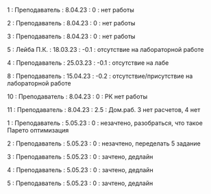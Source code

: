 1 : Преподаватель : 8.04.23 : 0 : нет работы

2 : Преподаватель : 8.04.23 : 0 : нет работы

3 : Преподаватель : 8.04.23 : 0 : нет работы

5 : Лейба П.К. : 18.03.23 : -0.1 : отсутствие на лабораторной работе

4 : Преподаватель : 25.03.23 : -0.1 : отсутствие на лабе

8 : Преподаватель : 15.04.23 : -0.2 : отсутствие/присутствие на лабораторной работе

10 : Преподаватель : 8.04.23 : 0 : РК нет работы

11 : Преподаватель : 8.04.23 : 2.5 : Дом.раб. 3 нет расчетов, 4 нет

1 : Преподаватель : 5.05.23 : 0 : незачтено, разобраться, что такое Парето оптимизация

2 : Преподаватель : 5.05.23 : 0 : незачтено, переделать 5 задание

3 : Преподаватель : 5.05.23 : 0 : зачтено, дедлайн

4 : Преподаватель : 5.05.23 : 0 : зачтено, дедлайн

5 : Преподаватель : 5.05.23 : 0 : зачтено, дедлайн
